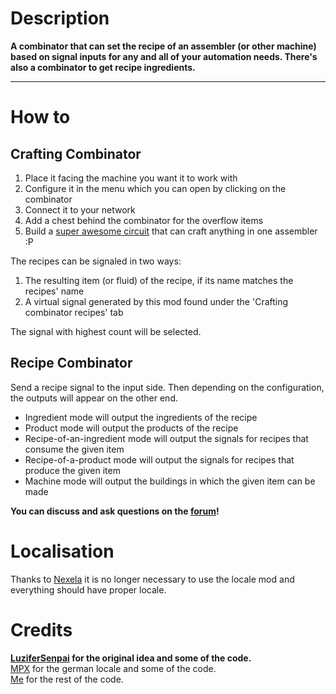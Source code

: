 # Description #
**A combinator that can set the recipe of an assembler (or other machine) based on signal inputs for any and all of your automation needs. There's also a combinator to get recipe ingredients.**

-------------

# How to #

## Crafting Combinator ##
1. Place it facing the machine you want it to work with
2. Configure it in the menu which you can open by clicking on the combinator
3. Connect it to your network
4. Add a chest behind the combinator for the overflow items
5. Build a [super awesome circuit](https://forums.factorio.com/viewtopic.php?f=193&t=42964) that can craft anything in one assembler :P

The recipes can be signaled in two ways:

1. The resulting item (or fluid) of the recipe, if its name matches the recipes' name
2. A virtual signal generated by this mod found under the 'Crafting combinator recipes' tab

The signal with highest count will be selected.

## Recipe Combinator ##
Send a recipe signal to the input side. Then depending on the configuration, the outputs will appear on the other end.
- Ingredient mode will output the ingredients of the recipe
- Product mode will output the products of the recipe
- Recipe-of-an-ingredient mode will output the signals for recipes that consume the given item
- Recipe-of-a-product mode will output the signals for recipes that produce the given item
- Machine mode will output the buildings in which the given item can be made

**You can discuss and ask questions on the [forum](https://forums.factorio.com/viewtopic.php?f=93&t=34405)!**

# Localisation #
Thanks to [Nexela](https://mods.factorio.com/mods/Nexela) it is no longer necessary to use the locale mod and everything should have proper locale.

# Credits #
**[LuziferSenpai](https://mods.factorio.com/mods/LuziferSenpai) for the original idea and some of the code.**  
[MPX](https://mods.factorio.com/mods/MPX) for the german locale and some of the code.  
[Me](https://mods.factorio.com/mods/theRustyKnife) for the rest of the code.  
